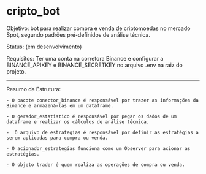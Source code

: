 # cripto_bot

Objetivo: bot para realizar compra e venda de criptomoedas no mercado Spot, segundo padrões pré-definidos de análise técnica.

Status: (em desenvolvimento)

Requisitos:
	Ter uma conta na corretora Binance e configurar a BINANCE_APIKEY e BINANCE_SECRETKEY no arquivo .env na raiz do projeto.
	
---

Resumo da Estrutura: 

	- O pacote conector_binance é responsável por trazer as informações da Binance e armazená-las em um dataframe.

	- O gerador_estatistico é responsável por pegar os dados de um dataframe e realizar os cálculos de análise técnica.

	-  O arquivo de estrategias é responsável por definir as estratégias a serem aplicadas para compra ou venda.
	
	- O acionador_estrategias funciona como um Observer para acionar as estratégias.
	
	- O objeto trader é quem realiza as operações de compra ou venda.
	
